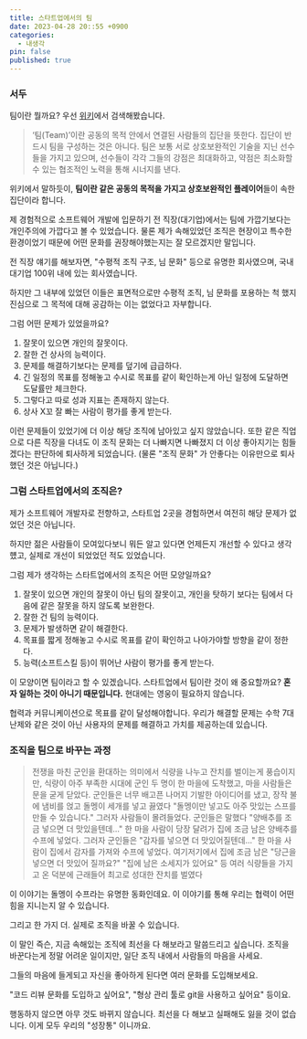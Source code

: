 ```yaml
---
title: 스타트업에서의 팀
date: 2023-04-28 20::55 +0900
categories:
  - 내생각
pin: false
published: true
---
```


### 서두
팀이란 뭘까요? 우선 [위키](https://ko.wikipedia.org/wiki/%ED%8C%80)에서 검색해봤습니다.
> ‘팀(Team)’이란 공동의 목적 안에서 연결된 사람들의 집단을 뜻한다. 집단이 반드시 팀을 구성하는 것은 아니다. 팀은 보통 서로 상호보완적인 기술을 지닌 선수들을 가지고 있으며, 선수들이 각각 그들의 강점은 최대화하고, 약점은 최소화할 수 있는 협조적인 노력을 통해 시너지를 낸다.

위키에서 말하듯이, **팀이란 같은 공동의 목적을 가지고 상호보완적인 플레이어**들이 속한 집단이라 합니다.

제 경험적으로 소프트웨어 개발에 입문하기 전 직장(대기업)에서는 팀에 가깝기보다는 개인주의에 가깝다고 볼 수 있었습니다.
물론 제가 속해있었던 조직은 현장이고 특수한 환경이었기 때문에 어떤 문화를 권장해야했는지는 잘 모르겠지만 말입니다.

전 직장 얘기를 해보자면, "수평적 조직 구조, 님 문화" 등으로 유명한 회사였으며, 국내 대기업 100위 내에 있는 회사였습니다.

하지만 그 내부에 있었던 이들은 표면적으로만 수평적 조직, 님 문화를 포용하는 척 했지 진심으로 그 목적에 대해 공감하는 이는 없었다고 자부합니다.

그럼 어떤 문제가 있었을까요?
1. 잘못이 있으면 개인의 잘못이다.
2. 잘한 건 상사의 능력이다.
3. 문제를 해결하기보다는 문제를 덮기에 급급하다.
4. 긴 일정의 목표를 정해놓고 수시로 목표를 같이 확인하는게 아닌 일정에 도달하면 도달률만 체크한다.
5. 그렇다고 따로 성과 지표는 존재하지 않는다.
6. 상사 X꼬 잘 빠는 사람이 평가를 좋게 받는다.

이런 문제들이 있었기에 더 이상 해당 조직에 남아있고 싶지 않았습니다.
또한 같은 직업으로 다른 직장을 다녀도 이 조직 문화는 더 나빠지면 나빠졌지 더 이상 좋아지기는 힘들겠다는 판단하에 퇴사하게 되었습니다.
(물론 "조직 문화" 가 안좋다는 이유만으로 퇴사했던 것은 아닙니다.)


### 그럼 스타트업에서의 조직은?
제가 소프트웨어 개발자로 전향하고, 스타트업 2곳을 경험하면서 여전히 해당 문제가 없었던 것은 아닙니다.

하지만 젊은 사람들이 모여있다보니 뭐든 알고 있다면 언제든지 개선할 수 있다고 생각헀고, 실제로 개선이 되었었던 적도 있었습니다.

그럼 제가 생각하는 스타트업에서의 조직은 어떤 모양일까요?
1. 잘못이 있으면 개인의 잘못이 아닌 팀의 잘못이고, 개인을 탓하기 보다는 팀에서 다음에 같은 잘못을 하지 않도록 보완한다.
2. 잘한 건 팀의 능력이다.
3. 문제가 발생하면 같이 해결한다.
4. 목표를 짧게 정해놓고 수시로 목표를 같이 확인하고 나아가야할 방향을 같이 정한다.
5. 능력(소프트스킬 등)이 뛰어난 사람이 평가를 좋게 받는다.

이 모양이면 팀이라고 할 수 있겠습니다.
스타트업에서 팀이란 것이 왜 중요할까요? 
**혼자 일하는 것이 아니기 때문입니다.**
현대에는 영웅이 필요하지 않습니다.

협력과 커뮤니케이션으로 목표를 같이 달성해야합니다. 우리가 해결할 문제는 수학 7대 난제와 같은 것이 아닌 사용자의 문제를 해결하고 가치를 제공하는데 있습니다.

### 조직을 팀으로 바꾸는 과정
> 전쟁을 마친 군인을 환대하는 의미에서 식량을 나누고 잔치를 벌이는게 풍습이지만, 식량이 아주 부족한 시대에 군인 두 명이 한 마을에 도착했고, 마을 사람들은 문을 굳게 닫았다.
군인들은 너무 배고픈 나머지 기발한 아이디어를 냈고, 장작 불에 냄비를 얹고 돌멩이 세개를 넣고 끓였다
"돌멩이만 넣고도 아주 맛있는 스프를 만들 수 있습니다."
그러자 사람들이 몰려들었다.
군인들은 말했다
"양배추를 조금 넣으면 더 맛있을텐데..."
한 마을 사람이 당장 달려가 집에 조금 남은 양배추를 수프에 넣었다.
그러자 군인들은
"감자를 넣으면 더 맛있어질텐데..."
한 마을 사람이 집에서 감자를 가져와 수프에 넣었다.
여기저기에서 집에 조금 남은 "당근을 넣으면 더 맛있어 질까요?" "집에 남은 소세지가 있어요" 등 여러 식량들을 가지고 온 덕분에 근래들어 최고로 성대한 잔치를 벌였다

이 이야기는 돌멩이 수프라는 유명한 동화인데요. 
이 이야기를 통해 우리는 협력이 어떤 힘을 지니는지 알 수 있습니다.

그리고 한 가지 더. 실제로 조직을 바꿀 수 있습니다.

이 말인 즉슨, 지금 속해있는 조직에 최선을 다 해보라고 말씀드리고 싶습니다.
조직을 바꾼다는게 정말 어려운 일이지만, 일단 조직 내에서 사람들의 마음을 사세요.

그들의 마음에 들게되고 자신을 좋아하게 된다면 여러 문화를 도입해보세요.

"코드 리뷰 문화를 도입하고 싶어요", "형상 관리 툴로 git을 사용하고 싶어요" 등이요.

행동하지 않으면 아무 것도 바뀌지 않습니다.
최선을 다 해보고 실패해도 잃을 것이 없습니다. 이게 모두 우리의 "성장통" 이니까요.